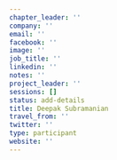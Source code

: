 ```yaml
---
chapter_leader: ''
company: ''
email: ''
facebook: ''
image: ''
job_title: ''
linkedin: ''
notes: ''
project_leader: ''
sessions: []
status: add-details
title: Deepak Subramanian
travel_from: ''
twitter: ''
type: participant
website: ''
---
```


<!-- put more details about participant here -->
